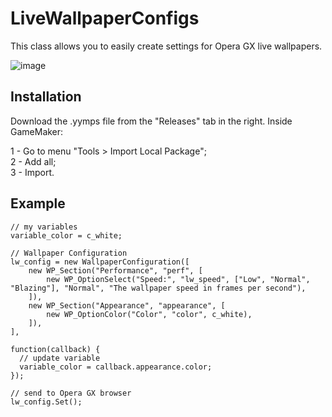
# LiveWallpaperConfigs

This class allows you to easily create settings for Opera GX live wallpapers.

![image](https://github.com/FoxyOfJungle/LiveWallpaperConfigs/assets/52144406/1b3c23d6-c70b-44fd-a39e-d2df10a5ee41)


## Installation

Download the .yymps file from the "Releases" tab in the right.
Inside GameMaker:  

1 - Go to menu "Tools > Import Local Package";  
2 - Add all;  
3 - Import.  

## Example

```gml
// my variables
variable_color = c_white;

// Wallpaper Configuration
lw_config = new WallpaperConfiguration([
	new WP_Section("Performance", "perf", [
		new WP_OptionSelect("Speed:", "lw_speed", ["Low", "Normal", "Blazing"], "Normal", "The wallpaper speed in frames per second"),
	]),
	new WP_Section("Appearance", "appearance", [
		new WP_OptionColor("Color", "color", c_white),
	]),
],

function(callback) {
  // update variable
  variable_color = callback.appearance.color;
});

// send to Opera GX browser
lw_config.Set();
```
